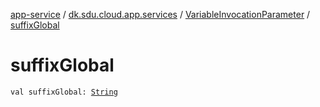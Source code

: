 [app-service](../../index.md) / [dk.sdu.cloud.app.services](../index.md) / [VariableInvocationParameter](index.md) / [suffixGlobal](./suffix-global.md)

# suffixGlobal

`val suffixGlobal: `[`String`](https://kotlinlang.org/api/latest/jvm/stdlib/kotlin/-string/index.html)